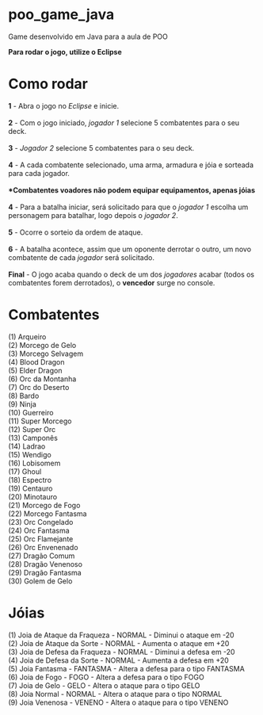 # poo_game_java
Game desenvolvido em Java para a aula de POO

<b>Para rodar o jogo, utilize o Eclipse</b>

<h1>Como rodar</h1>

<b>1</b> - Abra o jogo no <i>Eclipse</i> e inicie.<br><br>
<b>2</b> - Com o jogo iniciado, <i>jogador 1</i> selecione 5 combatentes para o seu deck.<br><br>
<b>3</b> - <i>Jogador 2</i> selecione 5 combatentes para o seu deck.<br><br>
<b>4</b> - A cada combatente selecionado, uma arma, armadura e jóia e sorteada para cada jogador.<br><br>
<b>*Combatentes voadores não podem equipar equipamentos, apenas jóias</b><br><br>
<b>4</b> - Para a batalha iniciar, será solicitado para que o <i>jogador 1</i> escolha um personagem para batalhar, logo depois o <i>jogador 2</i>.<br><br>
<b>5</b> - Ocorre o sorteio da ordem de ataque.<br><br>
<b>6</b> - A batalha acontece, assim que um oponente derrotar o outro, um novo combatente de cada <i>jogador</i> será solicitado.<br><br>
<b>Final</b> - O jogo acaba quando o deck de um dos <i>jogadores</i> acabar (todos os combatentes forem derrotados), o <b>vencedor</b> surge no console.

Combatentes
======

(1) Arqueiro <br>
(2) Morcego de Gelo <br>
(3) Morcego Selvagem <br>
(4) Blood Dragon <br>
(5) Elder Dragon <br>
(6) Orc da Montanha<br>
(7) Orc do Deserto<br>
(8) Bardo<br>
(9) Ninja<br>
(10) Guerreiro<br>
(11) Super Morcego<br>
(12) Super Orc<br>
(13) Camponês<br>
(14) Ladrao<br>
(15) Wendigo<br>
(16) Lobisomem<br>
(17) Ghoul<br>
(18) Espectro<br>
(19) Centauro<br>
(20) Minotauro<br>
(21) Morcego de Fogo<br>
(22) Morcego Fantasma<br>
(23) Orc Congelado<br>
(24) Orc Fantasma<br>
(25) Orc Flamejante <br>
(26) Orc Envenenado <br>
(27) Dragão Comum<br>
(28) Dragão Venenoso<br>
(29) Dragão Fantasma<br>
(30) Golem de Gelo<br>

Jóias
======

(1) Joia de Ataque da Fraqueza - NORMAL - Diminui o ataque em -20 <br>
(2) Joia de Ataque da Sorte - NORMAL - Aumenta o ataque em +20 <br>
(3) Joia de Defesa da Fraqueza - NORMAL - Diminui a defesa em -20 <br>
(4) Joia de Defesa da Sorte - NORMAL - Aumenta a defesa em +20 <br>
(5) Joia Fantasma - FANTASMA - Altera a defesa para o tipo FANTASMA <br>
(6) Joia de Fogo - FOGO - Altera a defesa para o tipo FOGO <br>
(7) Joia de Gelo - GELO - Altera o ataque para o tipo GELO <br>
(8) Joia Normal - NORMAL - Altera o ataque para o tipo NORMAL <br>
(9) Joia Venenosa - VENENO - Altera o ataque para o tipo VENENO <br>
